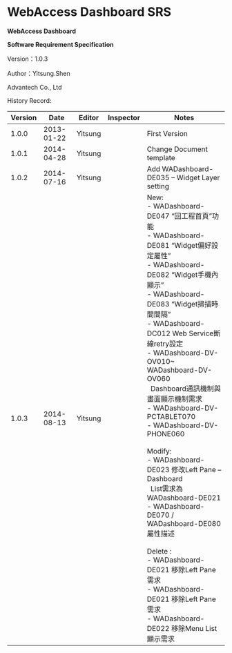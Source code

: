 # WebAccess Dashboard SRS

**WebAccess Dashboard**

**Software Requirement Specification**

Version：1.0.3

Author：Yitsung.Shen

Advantech Co., Ltd

History Record:


| Version | Date | Editor | Inspector | Notes |
| --------| ---- | ------ | --------- | ----- |
| 1.0.0 | 2013-01-22 | Yitsung |    |    First Version   |
| 1.0.1 | 2014-04-28 | Yitsung |    | Change Document template |
| 1.0.2 | 2014-07-16 | Yitsung |    | Add WADashboard-DE035 – Widget Layer setting |
| 1.0.3 | 2014-08-13 | Yitsung |    | New: <br> - WADashboard-DE047 “回工程首頁”功能 <br> - WADashboard-DE081 “Widget偏好設定屬性” <br> - WADashboard-DE082 “Widget手機內顯示” <br> - WADashboard-DE083 “Widget掃描時間間隔” <br> - WADashboard-DC012 Web Service斷線retry設定 <br> - WADashboard-DV-OV010\~ WADashboard-DV-OV060 <br> &nbsp;&nbsp;Dashboard通訊機制與畫面顯示機制需求 <br> - WADashboard-DV-PCTABLET070 <br> - WADashboard-DV-PHONE060 <br><br> Modify: <br> - WADashboard-DE023 修改Left Pane – Dashboard <br>&nbsp;&nbsp;List需求為WADashboard-DE021 <br> -  WADashboard-DE070 / WADashboard-DE080屬性描述 <br> <br> Delete : <br> - WADashboard-DE021 移除Left Pane需求 <br> - WADashboard-DE021 移除Left Pane需求 <br>- WADashboard-DE022 移除Menu List顯示需求 |

